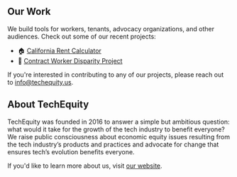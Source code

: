 ## Our Work

We build tools for workers, tenants, advocacy organizations, and other audiences. Check out some of our recent projects:

- 🏠 [California Rent Calculator](https://tenantprotections.org)
- 📄 [Contract Worker Disparity Project](https://contractwork.techequitycollaborative.org)

If you're interested in contributing to any of our projects, please reach out to info@techequity.us.

## About TechEquity

TechEquity was founded in 2016 to answer a simple but ambitious question: what would it take for the growth of the tech industry to benefit everyone? We raise public consciousness about economic equity issues resulting from the tech industry’s products and practices and advocate for change that ensures tech’s evolution benefits everyone. 

If you'd like to learn more about us, visit [our website](https://techequity.us).

<!--

**Here are some ideas to get you started:**

🙋‍♀️ A short introduction - what is your organization all about?
🌈 Contribution guidelines - how can the community get involved?
👩‍💻 Useful resources - where can the community find your docs? Is there anything else the community should know?
🍿 Fun facts - what does your team eat for breakfast?
🧙 Remember, you can do mighty things with the power of [Markdown](https://docs.github.com/github/writing-on-github/getting-started-with-writing-and-formatting-on-github/basic-writing-and-formatting-syntax)
-->
